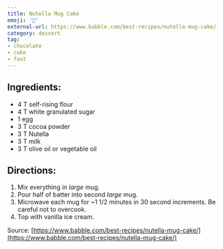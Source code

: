 ```yaml
---
title: Nutella Mug Cake
emoji: '🎂'
external-url: https://www.babble.com/best-recipes/nutella-mug-cake/
category: dessert
tag:
- chocolate
- cake
- fast
---
```


## Ingredients:
- 4 T self-rising flour
- 4 T white granulated sugar
- 1 egg
- 3 T cocoa powder
- 3 T Nutella
- 3 T milk
- 3 T olive oil or vegetable oil

## Directions:
1. Mix everything in *large* mug.
2. Pour half of batter into second *large* mug.
3. Microwave each mug for ~1 1/2 minutes in 30 second increments. Be careful not to overcook.
4. Top with vanilla ice cream.

Source: [https://www.babble.com/best-recipes/nutella-mug-cake/](https://www.babble.com/best-recipes/nutella-mug-cake/)
